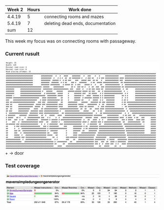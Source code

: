 Week 2 | Hours | Work done
------ | ------| ------
4.4.19|    5   |connecting rooms and mazes
5.4.19|    7   |deleting dead ends, documentation
sum | 12  |      

This week my focus was on connecting rooms with passageway.

### Current rusult  
<img src="https://github.com/alemati/simpleDungeonGeneratorTiralabra2019/blob/master/documentation/mapAfterWeek4.png" width="1000">  
+ -> door   

### Test coverage
<img src="https://github.com/alemati/simpleDungeonGeneratorTiralabra2019/blob/master/documentation/testCoverageAfterWeek4.png" width="1000">  
